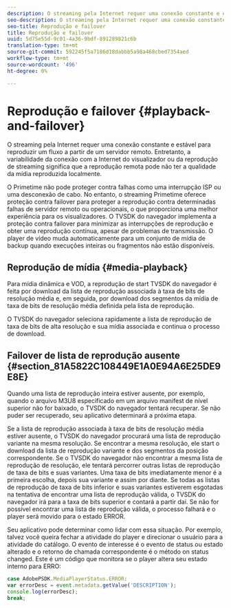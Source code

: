 ```yaml
---
description: O streaming pela Internet requer uma conexão constante e estável para reproduzir um fluxo a partir de um servidor remoto. Entretanto, a variabilidade da conexão com a Internet do visualizador ou da reprodução de streaming significa que a reprodução remota pode não ter a qualidade da mídia reproduzida localmente.
seo-description: O streaming pela Internet requer uma conexão constante e estável para reproduzir um fluxo a partir de um servidor remoto. Entretanto, a variabilidade da conexão com a Internet do visualizador ou da reprodução de streaming significa que a reprodução remota pode não ter a qualidade da mídia reproduzida localmente.
seo-title: Reprodução e failover
title: Reprodução e failover
uuid: 5d75e55d-9c01-4a36-9bdf-891289821c6b
translation-type: tm+mt
source-git-commit: 592245f5a7186d18dabbb5a98a468cbed7354aed
workflow-type: tm+mt
source-wordcount: '496'
ht-degree: 0%

---
```



# Reprodução e failover {#playback-and-failover}

O streaming pela Internet requer uma conexão constante e estável para reproduzir um fluxo a partir de um servidor remoto. Entretanto, a variabilidade da conexão com a Internet do visualizador ou da reprodução de streaming significa que a reprodução remota pode não ter a qualidade da mídia reproduzida localmente.

O Primetime não pode proteger contra falhas como uma interrupção ISP ou uma desconexão de cabo. No entanto, o streaming Primetime oferece proteção contra failover para proteger a reprodução contra determinadas falhas de servidor remoto ou operacionais, o que proporciona uma melhor experiência para os visualizadores. O TVSDK do navegador implementa a proteção contra failover para minimizar as interrupções de reprodução e obter uma reprodução contínua, apesar de problemas de transmissão. O player de vídeo muda automaticamente para um conjunto de mídia de backup quando execuções inteiras ou fragmentos não estão disponíveis.

## Reprodução de mídia {#media-playback}

Para mídia dinâmica e VOD, a reprodução de start TVSDK do navegador é feita por download da lista de reprodução associada à taxa de bits de resolução média e, em seguida, por download dos segmentos da mídia de taxa de bits de resolução média definida pela lista de reprodução.

O TVSDK do navegador seleciona rapidamente a lista de reprodução de taxa de bits de alta resolução e sua mídia associada e continua o processo de download.

## Failover de lista de reprodução ausente {#section_81A5822C108449E1A0E94A6E25DE9E8E}

Quando uma lista de reprodução inteira estiver ausente, por exemplo, quando o arquivo M3U8 especificado em um arquivo manifest de nível superior não for baixado, o TVSDK do navegador tentará recuperar. Se não puder ser recuperado, seu aplicativo determinará a próxima etapa.

Se a lista de reprodução associada à taxa de bits de resolução média estiver ausente, o TVSDK do navegador procurará uma lista de reprodução variante na mesma resolução. Se encontrar a mesma resolução, ele start o download da lista de reprodução variante e dos segmentos da posição correspondente. Se o TVSDK do navegador não encontrar a mesma lista de reprodução de resolução, ele tentará percorrer outras listas de reprodução de taxa de bits e suas variantes. Uma taxa de bits imediatamente menor é a primeira escolha, depois sua variante e assim por diante. Se todas as listas de reprodução de taxa de bits inferior e suas variantes estiverem esgotadas na tentativa de encontrar uma lista de reprodução válida, o TVSDK do navegador irá para a taxa de bits superior e contará a partir daí. Se não for possível encontrar uma lista de reprodução válida, o processo falhará e o player será movido para o estado ERROR.

Seu aplicativo pode determinar como lidar com essa situação. Por exemplo, talvez você queira fechar a atividade do player e direcionar o usuário para a atividade do catálogo. O evento de interesse é o evento de status ou estado alterado e o retorno de chamada correspondente é o método on status changed. Este é um código que monitora se o player altera seu estado interno para ERRO:

```js
case AdobePSDK.MediaPlayerStatus.ERROR:  
var errorDesc = event.metadata.getValue('DESCRIPTION'); 
console.log(errorDesc); 
break; 
```
